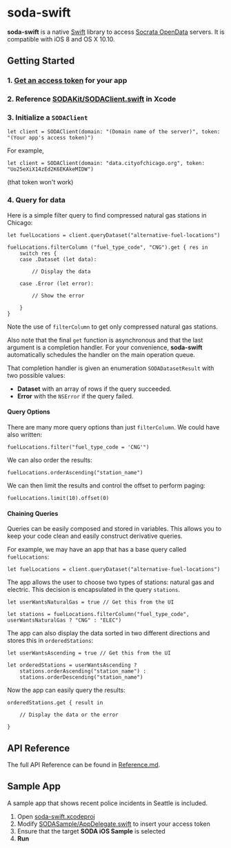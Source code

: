 # soda-swift

**soda-swift** is a native [Swift](https://developer.apple.com/library/prerelease/mac/documentation/Swift/Conceptual/Swift_Programming_Language) library to access [Socrata OpenData](https://opendata.socrata.com) servers. It is compatible with iOS 8 and OS X 10.10.


## Getting Started

### 1. [Get an access token](http://dev.socrata.com/register) for your app

### 2. Reference [SODAKit/SODAClient.swift](./SODAKit/SODAClient.swift) in Xcode

### 3. Initialize a `SODAClient`

	let client = SODAClient(domain: "(Domain name of the server)", token: "(Your app's access token)")

For example,

	let client = SODAClient(domain: "data.cityofchicago.org", token: "Uo25eXiX14zEd2K6EKAkeMIDW")

(that token won't work)

### 4. Query for data

Here is a simple filter query to find compressed natural gas stations in Chicago:

    let fuelLocations = client.queryDataset("alternative-fuel-locations")

    fuelLocations.filterColumn ("fuel_type_code", "CNG").get { res in
        switch res {
        case .Dataset (let data):

            // Display the data

        case .Error (let error):

        	// Show the error

        }
    }

Note the use of `filterColumn` to get only compressed natural gas stations.

Also note that the final `get` function is asynchronous and that the last argument is a completion handler. For your convenience, **soda-swift** automatically schedules the handler on the main operation queue.

That completion handler is given an enumeration `SODADatasetResult` with two possible values:

* **Dataset** with an array of rows if the query succeeded.
* **Error** with the `NSError` if the query failed.


#### Query Options

There are many more query options than just `filterColumn`. We could have also written:

    fuelLocations.filter("fuel_type_code = 'CNG'")

We can also order the results:

    fuelLocations.orderAscending("station_name")

We can then limit the results and control the offset to perform paging:

    fuelLocations.limit(10).offset(0)


#### Chaining Queries

Queries can be easily composed and stored in variables. This allows you to keep your code clean and easily construct derivative queries.

For example, we may have an app that has a base query called `fuelLocations`:

    let fuelLocations = client.queryDataset("alternative-fuel-locations")

The app allows the user to choose two types of stations: natural gas and electric. This decision is encapsulated in the query `stations`.

    let userWantsNaturalGas = true // Get this from the UI

    let stations = fuelLocations.filterColumn("fuel_type_code", userWantsNaturalGas ? "CNG" : "ELEC")

The app can also display the data sorted in two different directions and stores this in `orderedStations`:

    let userWantsAscending = true // Get this from the UI

    let orderedStations = userWantsAscending ?
        stations.orderAscending("station_name") :
        stations.orderDescending("station_name")

Now the app can easily query the results:

    orderedStations.get { result in

        // Display the data or the error

    }



## API Reference

The full API Reference can be found in [Reference.md](./Reference.md).

## Sample App

A sample app that shows recent police incidents in Seattle is included.

1. Open [soda-swift.xcodeproj](./soda-swift.xcodeproj)
2. Modify [SODASample/AppDelegate.swift](./SODASample/AppDelegate.swift) to insert your access token
3. Ensure that the target **SODA iOS Sample** is selected
4. **Run**

